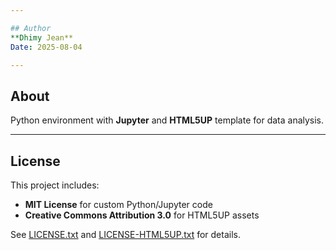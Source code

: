 ```yaml
---

## Author
**Dhimy Jean**  
Date: 2025-08-04  

---
```


## About
Python environment with **Jupyter** and **HTML5UP** template for data analysis.

---

## License
This project includes:  
- **MIT License** for custom Python/Jupyter code  
- **Creative Commons Attribution 3.0** for HTML5UP assets  

See [LICENSE.txt](LICENSE.txt) and [LICENSE-HTML5UP.txt](LICENSE-HTML5UP.txt) for details.
